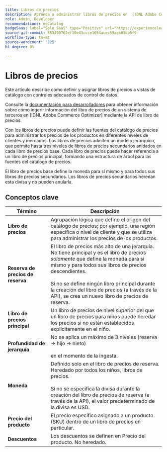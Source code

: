 ```yaml
---
title: Libros de precios
description: Aprenda a administrar libros de precios en  [!DNL Adobe Commerce Optimizer].
role: Admin, Developer
recommendations: noCatalog
badgeSaas: label="Solo SaaS" type="Positive" url="https://experienceleague.adobe.com/en/docs/commerce/user-guides/product-solutions" tooltip="Solo se aplica a los proyectos de Adobe Commerce as a Cloud Service y Adobe Commerce Optimizer (infraestructura de SaaS administrada por Adobe)."
source-git-commit: 553490762ef10e43ccce1654acec59aeb83bb5f9
workflow-type: tm+mt
source-wordcount: '325'
ht-degree: 0%

---
```


# Libros de precios

Este artículo describe cómo definir y asignar libros de precios a vistas de catálogo con controles adecuados de control de datos.

Consulte la [documentación para desarrolladores](https://developer-stage.adobe.com/commerce/services/composable-catalog/data-ingestion/api-reference/#tag/Price-Books) para obtener información sobre cómo ingerir información del libro de precios de un sistema de terceros en [!DNL Adobe Commerce Optimizer] mediante la API de libro de precios.

Con los libros de precios puede definir las fuentes del catálogo de precios para administrar los precios de los productos en diferentes niveles de clientes y mercados. Los libros de precios admiten un modelo jerárquico, que permite hasta tres niveles de libros de precios secundarios anidados en cada libro de precios base. Cada libro de precios puede hacer referencia a un libro de precios principal, formando una estructura de árbol para las fuentes del catálogo de precios.

El libro de precios base define la moneda para sí mismo y para todos sus libros de precios secundarios. Los libros de precios secundarios heredan esta divisa y no pueden anularla.

## Conceptos clave

| Término | Descripción |
|------|-------------|
| **Libro de precios** | Agrupación lógica que define el origen del catálogo de precios; por ejemplo, una región específica o nivel de cliente y que se utiliza para administrar los precios de los productos. |
| **Reserva de precios de reserva** | El libro de precios más alto de una jerarquía. No tiene principal y es el libro de precios *solamente* que define la moneda para sí mismo y para todos sus libros de precios descendientes.<br/><br/>Si no se define ningún libro principal durante la creación del libro de precios (a través de la API), se crea un nuevo libro de precios de reserva. |
| **Libro de precios principal** | Un libro de precios de nivel superior del que un libro de precios para niños puede heredar los precios si no están establecidos explícitamente en el niño. |
| **Profundidad de jerarquía** | No se aplica un máximo de 3 niveles (reserva → hijo → nieto)<br/><br/>en el momento de la ingesta. |
| **Moneda** | Definido solo en el libro de precios de reserva. Heredado por todos los niños, libros de precios.<br/><br/>Si no se especifica la divisa durante la creación del libro de precios de reserva (a través de la API), el valor predeterminado de la divisa es USD. |
| **Precio del producto** | El precio específico asignado a un producto (SKU) dentro de un libro de precios en particular. |
| **Descuentos** | Los descuentos se definen en Precio del producto. No heredado. |
